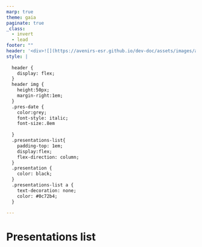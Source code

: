 ```yaml
---
marp: true
theme: gaia
paginate: true
_class:
  - invert
  - lead
footer: ""
header: '<div>![](https://avenirs-esr.github.io/dev-doc/assets/images/avenir-esr-logo_medium.jpg) ![](https://www.esup-portail.org/sites/default/files/logo-esupportail_1.png)</div> Avenirs-ESR - ePortfolio'
style: |
  
  header {
    display: flex;
  }
  header img {
    height:50px;
    margin-right:1em;
  }
  .pres-date {
    color:grey;
    font-style: italic;
    font-size:.8em
    
  }
  .presentations-list{
    padding-top: 1em;
    display:flex;
    flex-direction: column;
  }
  .presentation {
    color: black;
  }
  .presentations-list a {
    text-decoration: none;
    color: #0c72b4;
  }
  
---
```

<!--
theme: gaia

headingDivider: 2 
paginate: false
_backgroundColor: white
_color: black
-->


# Presentations list

<div class="presentations-list">
<!-- {{TOC}} -->

</div>

